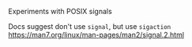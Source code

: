 Experiments with POSIX signals


Docs suggest don't use `signal`, but use `sigaction`
https://man7.org/linux/man-pages/man2/signal.2.html
